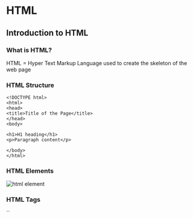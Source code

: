 # HTML 

## Introduction to HTML
### What is HTML? 

 HTML = Hyper Text Markup Language used to create the skeleton of the web page
 
 ### HTML Structure
 ```
 <!DOCTYPE html>
<html>
<head>
<title>Title of the Page</title>
</head>
<body>

<h1>H1 heading</h1>
<p>Paragraph content</p>

</body>
</html>
```
### HTML Elements

![html element](https://developer.mozilla.org/en-US/docs/Glossary/Element/anatomy-of-an-html-element.png)

### HTML Tags
``


